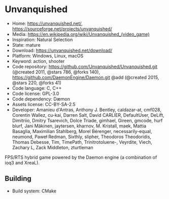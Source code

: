 # Unvanquished

- Home: https://unvanquished.net/, https://sourceforge.net/projects/unvanquished/
- Media: https://en.wikipedia.org/wiki/Unvanquished_(video_game)
- Inspiration: Natural Selection
- State: mature
- Download: https://unvanquished.net/download/
- Platform: Windows, Linux, macOS
- Keyword: action, shooter
- Code repository: https://github.com/Unvanquished/Unvanquished.git (@created 2011, @stars 786, @forks 140), https://github.com/DaemonEngine/Daemon.git @add (@created 2015, @stars 220, @forks 41)
- Code language: C, C++
- Code license: GPL-3.0
- Code dependency: Dæmon
- Assets license: CC-BY-SA-2.5
- Developer: Amanieu d'Antras, Anthony J. Bentley, caldazar-at, cmf028, Corentin Wallez, cu-kai, Darren Salt, David CARLIER, DefaultUser, DeLift, Dimitriio, Dmitry Tsarevich, Dolce Triade, gimhael, Gireen, gmcode, hurf blurf, Jani Mäkinen, jaytersen, kharnov, M. Kristall, maek, Mattia Basaglia, Maximilian Stahlberg, Morel Bérenger, necessarily-equal, neumond, Paweł Redman, Sixthly, slipher, Theodoros Theodoridis, Thomas Debesse, Tim, TimePath, Trinitrotoluene-, Veyrdite, Viech, Zachary L, Zack Middleton, zturtleman

FPS/RTS hybrid game powered by the Daemon engine (a combination of ioq3 and XreaL).

## Building

- Build system: CMake
